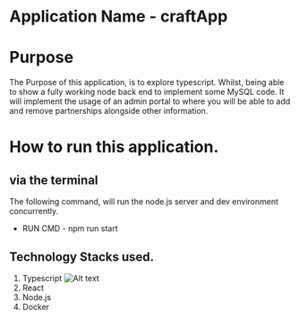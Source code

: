 # Application Name - craftApp

# Purpose
The Purpose of this application, is to explore typescript. Whilst, being able to show a fully working node back end to implement some MySQL code. It will implement the usage of an admin portal to where you will be able to add and remove partnerships alongside other information.

# How to run this application. 

## via the terminal 
The following command, will run the node.js server and dev environment concurrently.

- RUN CMD - npm run start

## Technology Stacks used.
1) Typescript ![Alt text](https://iconduck.com/icons/144781/typescript)
2) React
3) Node.js
4) Docker